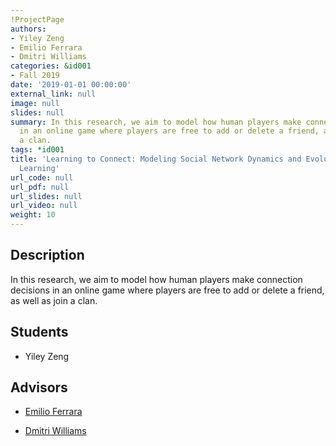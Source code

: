 ```yaml
---
!ProjectPage
authors:
- Yiley Zeng
- Emilio Ferrara
- Dmitri Williams
categories: &id001
- Fall 2019
date: '2019-01-01 00:00:00'
external_link: null
image: null
slides: null
summary: In this research, we aim to model how human players make connection decisions
  in an online game where players are free to add or delete a friend, as well as join
  a clan.
tags: *id001
title: 'Learning to Connect: Modeling Social Network Dynamics and Evolution by Imitation
  Learning'
url_code: null
url_pdf: null
url_slides: null
url_video: null
weight: 10
---
```

## Description

In this research, we aim to model how human players make connection decisions in an online game where players are free to add or delete a friend, as well as join a clan.





## Students

* Yiley Zeng

## Advisors

* [Emilio Ferrara](../../../author/emilio-ferrara)

* [Dmitri Williams](../../../author/dmitri-williams)
